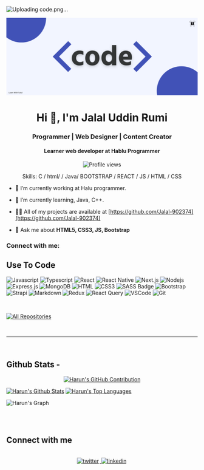 ![Uploading code.png…]()

![I am Jalal-902374](https://github.com/Jalal-902374/Jalal-902374/blob/main/code.png)

<h1 align="center">Hi 👋, I'm Jalal Uddin Rumi</h1>
<h3 align="center">Programmer | Web Designer | Content Creator</h3>
<h4 align="center">Learner web developer at Hablu Programmer</h4>

<div align="center">

![Profile views](https://komarev.com/ghpvc/?username=Jalal-902374&color=red)

Skills: C / html/ / Java/ BOOTSTRAP / REACT / JS / HTML / CSS

</div>

- 🔭 I’m currently working at Halu programmer.

- 🌱 I’m currently learning, Java, C++.

- 👨‍💻 All of my projects are available at [https://github.com/Jalal-902374](https://github.com/Jalal-902374)

- 💬 Ask me about **HTML5, CSS3, JS, Bootstrap**

<h3 align="left">Connect with me:</h3>

<p align="center">
<a href="(https://www.instagram.com/jalal_902374/) alt="jalal_902374" height="30" width="40" /></a>
<a href="(https://x.com/Jalal_902374) alt="Jalal_902374" height="30" width="40" /></a>
</p>

## Use To Code

![Javascript](https://img.shields.io/badge/Javascript-F0DB4F?style=for-the-badge&labelColor=black&logo=javascript&logoColor=F0DB4F)
![Typescript](https://img.shields.io/badge/Typescript-007acc?style=for-the-badge&labelColor=black&logo=typescript&logoColor=007acc)
![React](https://img.shields.io/badge/-React-61DBFB?style=for-the-badge&labelColor=black&logo=react&logoColor=61DBFB)
![React Native](https://img.shields.io/badge/React_Native-20232A?style=for-the-badge&logo=react&logoColor=61DAFB)
![Next.js](https://img.shields.io/badge/next.js-000000?style=for-the-badge&logo=nextdotjs&logoColor=white)
![Nodejs](https://img.shields.io/badge/Nodejs-3C873A?style=for-the-badge&labelColor=black&logo=node.js&logoColor=3C873A)
![Express.js](https://img.shields.io/badge/Express.js-000000?style=for-the-badge&logo=express&logoColor=white)
![MongoDB](https://img.shields.io/badge/MongoDB-4EA94B?style=for-the-badge&logo=mongodb&logoColor=white)
![HTML](https://img.shields.io/badge/HTML5-E34F26?style=for-the-badge&logo=html5&logoColor=white)
![CSS3](https://img.shields.io/badge/CSS3-1572B6?style=for-the-badge&logo=css3&logoColor=white)
![SASS Badge](https://img.shields.io/badge/Sass-CC6699?style=for-the-badge&logo=sass&logoColor=white)
![Bootstrap](https://img.shields.io/badge/Bootstrap-563D7C?style=for-the-badge&logo=bootstrap&logoColor=white)
![Strapi](https://img.shields.io/badge/strapi-2E7EEA?style=for-the-badge&logo=strapi&logoColor=white)
![Markdown](https://img.shields.io/badge/Markdown-000000?style=for-the-badge&logo=markdown&logoColor=white)
![Redux](https://img.shields.io/badge/Redux-593D88?style=for-the-badge&logo=redux&logoColor=white)
![React Query](https://img.shields.io/badge/-React_Query-FF4154?style=for-the-badge&logo=react%20query&logoColor=white)
![VSCode](https://img.shields.io/badge/Visual_Studio-0078d7?style=for-the-badge&logo=visual%20studio&logoColor=white)
![Git](https://img.shields.io/badge/Git-F05032?style=for-the-badge&logo=git&logoColor=white)

<br/>

<p align="left">
  <a href="https://github.com/Jalal-902374?tab=repositories" target="_blank"><img alt="All Repositories" title="All Repositories" src="https://img.shields.io/badge/-All%20Repos-2962FF?style=for-the-badge&logo=koding&logoColor=white"/></a>
</p>

<br/>
<hr/>
<br/>

## Github Stats -

<p align="center">
  <a href="https://github.com/Jalal-902374">
    <img src="https://github-profile-summary-cards.vercel.app/api/cards/profile-details?username=Jalal-902374&theme=radical" alt="Harun's GitHub Contribution"/>
  </a>
</p>

<a> 
    <a href="https://github.com/Jalal-902374"><img alt="Harun's Github Stats" src="https://denvercoder1-github-readme-stats.vercel.app/api?username=Jalal-902374&show_icons=true&count_private=true&theme=react&border_color=7F3FBF&bg_color=0D1117&title_color=F85D7F&icon_color=F8D866" height="192px" width="49.5%"/></a>
  <a href="https://github.com/Jalal-902374"><img alt="Harun's Top Languages" src="https://denvercoder1-github-readme-stats.vercel.app/api/top-langs/?username=Jalal-902374&langs_count=8&layout=compact&theme=react&border_color=7F3FBF&bg_color=0D1117&title_color=F85D7F&icon_color=F8D866" height="192px" width="49.5%"/></a>
  <br/>
</a>

![Harun's Graph](https://github-readme-activity-graph.vercel.app/graph?username=Jalal-902374&custom_title=Harun's%20GitHub%20Activity%20Graph&bg_color=0D1117&color=7F3FBF&line=7F3FBF&point=7F3FBF&area_color=FFFFFF&title_color=FFFFFF&area=true)

<br/>

<br/>

## Connect with me

<div align="center">
<br/>
<a href="https://x.com/Jalal_902374" target="_blank">
<img src=https://img.shields.io/badge/twitter-%2300acee.svg?&style=for-the-badge&logo=twitter&logoColor=white alt=twitter style="margin-bottom: 5px; margin-right: 2px;" />
</a>
<a href="https://www.instagram.com/jalal_902374/" target="_blank">
<img src=https://img.shields.io/badge/linkedin-%231E77B5.svg?&style=for-the-badge&logo=linkedin&logoColor=white alt=linkedin style="margin-bottom: 5px; margin-right: 2px;" />
</a>

</div>
